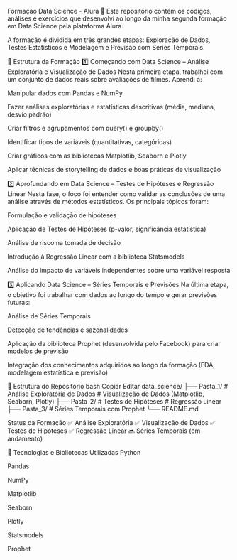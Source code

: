 Formação Data Science - Alura 🚀
Este repositório contém os códigos, análises e exercícios que desenvolvi ao longo da minha segunda formação em Data Science pela plataforma Alura.

A formação é dividida em três grandes etapas: Exploração de Dados, Testes Estatísticos e Modelagem e Previsão com Séries Temporais.

📍 Estrutura da Formação
1️⃣ Começando com Data Science – Análise Exploratória e Visualização de Dados
Nesta primeira etapa, trabalhei com um conjunto de dados reais sobre avaliações de filmes. Aprendi a:

Manipular dados com Pandas e NumPy

Fazer análises exploratórias e estatísticas descritivas (média, mediana, desvio padrão)

Criar filtros e agrupamentos com query() e groupby()

Identificar tipos de variáveis (quantitativas, categóricas)

Criar gráficos com as bibliotecas Matplotlib, Seaborn e Plotly

Aplicar técnicas de storytelling de dados e boas práticas de visualização

2️⃣ Aprofundando em Data Science – Testes de Hipóteses e Regressão Linear
Nesta fase, o foco foi entender como validar as conclusões de uma análise através de métodos estatísticos. Os principais tópicos foram:

Formulação e validação de hipóteses

Aplicação de Testes de Hipóteses (p-valor, significância estatística)

Análise de risco na tomada de decisão

Introdução à Regressão Linear com a biblioteca Statsmodels

Análise do impacto de variáveis independentes sobre uma variável resposta

3️⃣ Aplicando Data Science – Séries Temporais e Previsões
Na última etapa, o objetivo foi trabalhar com dados ao longo do tempo e gerar previsões futuras:

Análise de Séries Temporais

Detecção de tendências e sazonalidades

Aplicação da biblioteca Prophet (desenvolvida pelo Facebook) para criar modelos de previsão

Integração dos conhecimentos adquiridos ao longo da formação (EDA, modelagem estatística e previsão)

📁 Estrutura do Repositório
bash
Copiar
Editar
data_science/
├── Pasta_1/  # Análise Exploratória de Dados # Visualização de Dados (Matplotlib, Seaborn, Plotly)
├── Pasta_2/  # Testes de Hipóteses # Regressão Linear
├── Pasta_3/  # Séries Temporais com Prophet
└── README.md

Status da Formação
✅ Análise Exploratória
✅ Visualização de Dados
✅ Testes de Hipóteses
✅ Regressão Linear
🔜 Séries Temporais (em andamento)

📌 Tecnologias e Bibliotecas Utilizadas
Python

Pandas

NumPy

Matplotlib

Seaborn

Plotly

Statsmodels

Prophet

